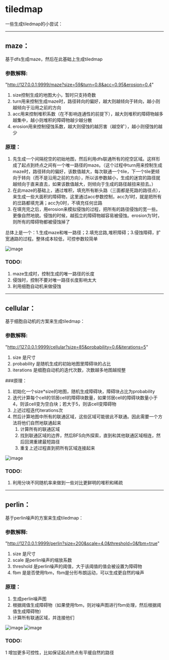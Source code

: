 # tiledmap
一些生成tiledmap的小尝试：

***



## maze：
基于dfs生成maze，然后在此基础上生成tiledmap

### 参数解释:

"http://127.0.0.1:9999/maze?size=59&turn=0.8&acc=0.95&erosion=0.4"


1. size控制生成的地图大小，暂时只支持奇数
2. turn用来控制生成maze时，路径转向的偏好，越大则越倾向于转向，越小则越倾向于沿用之前的方向
3. acc用来控制堆积系数（在不影响连通性的前提下），越大则堆积的障碍物越多越集中，越小则堆积的障碍物越少越分散
4. erosion用来控制侵蚀系数，越大则侵蚀的越厉害（越空旷），越小则侵蚀的越少


### 原理：
1. 先生成一个间隔挖空的初始地图，然后利用dfs联通所有的挖空区域。这样形成了起点到终点之间有一个唯一路径的maze。（这个过程中turn用来控制生成maze时，路径转向的偏好，该数值越大，每次联通一个tile，下一个tile更倾向于转向（而不是沿用之前的方向），所以该参数越小，生成的迷宫的路径就越倾向于直来直去，如果该数值越大，则倾向于生成的路径越扭来扭去。）
2. 在此maze的基础上，通过堆积，填充所有断头路（三面都是死路的路径点），来生成一些大面积的障碍物，这里通过acc参数控制，acc为1时，就是把所有的岔路都填充满；acc为0时，不填充任何岔路
3. 在填充完之后，用erosion来模拟侵蚀的过程，把所有的路径侵蚀的宽一些。更像自然地貌。侵蚀的时候，越孤立的障碍物越容易被侵蚀。erosion为1时，则所有的障碍物都被侵蚀掉了

总体上是一个：1.生成maze和唯一路径；2.填充岔路,堆积障碍；3.侵蚀障碍，扩宽通路的过程。整体成本较低，可控参数较简单

![image](https://github.com/wddllyy/tiledmap/blob/main/doc/IMG/Screenshot_maze.png)

### TODO: 
 1. maze生成时，控制生成的唯一路径的长度
 2. 侵蚀时，控制不要对唯一路径长度影响太大
 3. 利用细胞自动机来做侵蚀
   
   
***


## cellular：
基于细胞自动机的方案来生成tiledmap：

### 参数解释:



"http://127.0.0.1:9999/cellular?size=85&probability=0.6&iterations=5"

1. size 是尺寸
2. probability 是随机生成的初始地图里障碍块的占比
3. iterations 是细胞自动机的迭代次数，次数越多地图越规整

###原理：
1. 初始化一个size*size的地图，随机生成障碍块，障碍块占比为probability
2. 迭代计算每个cell的邻居cell的障碍块数量，如果邻居cell的障碍块数量小于4，则该cell变为空白块；若大于5，则该cell变障碍物
3. 上述过程迭代iterations次
4. 然后计算地图中所有的联通区域，这些区域可能彼此不联通。因此需要一个方法将他们自然地联通起来
    1. 计算所有的联通区域
    2. 找到联通区域的边界，然后BFS向外探索，直到和其他联通区域相连，然后回溯重建最短路径
    3. 重复上述过程直到把所有区域连接起来

![image](https://github.com/wddllyy/tiledmap/blob/main/doc/IMG/Screenshot_cellular.png)

### TODO:
1. 利用分块不同随机率来做到一些对比更鲜明的堆积和稀疏

***

## perlin：
基于perlin噪声的方案来生成tiledmap：

### 参数解释:
"http://127.0.0.1:9999/perlin?size=200&scale=4.0&threshold=0&fbm=true"

1. size 是尺寸
2. scale 是perlin噪声的缩放系数
3. threshold 是perlin噪声的阈值，大于该阈值的值会被设置为障碍物
4. fbm 是是否使用fbm，fbm是分形布朗运动，可以生成更自然的噪声

### 原理：
1. 生成perlin噪声图
2. 根据阈值生成障碍物（如果使用fbm，则对噪声图进行fbm处理，然后根据阈值生成障碍物）
3. 计算所有联通区域，并连接他们

![image](https://github.com/wddllyy/tiledmap/blob/main/doc/IMG/Screenshot_perlin.png)
![image](https://github.com/wddllyy/tiledmap/blob/main/doc/IMG/Screenshot_perlinFBM.png)



### TODO:
1 增加更多可控性，比如保证起点终点有平缓自然的路径

